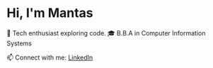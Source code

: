 # Hi, I'm Mantas

🚀 Tech enthusiast exploring code.
🎓 B.B.A in Computer Information Systems

📫 Connect with me: [LinkedIn](https://linkedin.com/in/mantaskunigonis)
